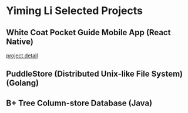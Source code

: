 # Yiming Li Selected Projects

## White Coat Pocket Guide Mobile App (React Native)
[project detail](https://lymmm412.github.io/react_native_mobile_app/)
## PuddleStore (Distributed Unix-like File System) (Golang)

## B+ Tree Column-store Database (Java)

